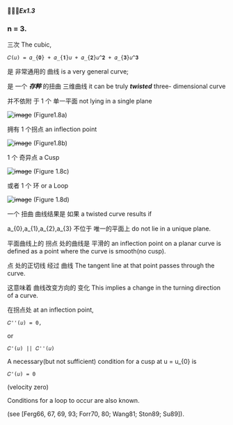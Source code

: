 🚩🚩🚩***Ex1.3***

### n = 3.

三次 The cubic,

```
𝐶(𝑢) = 𝛼_{𝟎} + 𝛼_{𝟏}𝑢 + 𝛼_{𝟐}𝑢^𝟐 + 𝛼_{𝟑}𝑢^𝟑
```

是 非常通用的 曲线 is a very general curve;

是 一个 ***存粹*** 的扭曲 三维曲线 it can be truly ***twisted*** three- dimensional curve

并不依附 于 1 个 单一平面 not lying in a single plane

~~![image](https://github.com/ChenxingWang93/ComputationalGeometry/assets/31954987/028f6e30-22d7-4812-8021-ebffd2de6746)~~
(Figure1.8a)

拥有 1 个拐点 an inflection point

~~![image](https://github.com/ChenxingWang93/ComputationalGeometry/assets/31954987/e1739063-477f-41ba-9d8d-9903c6c2d03c)~~
(Figure1.8b)

1 个 奇异点 a Cusp

~~![image](https://github.com/ChenxingWang93/ComputationalGeometry/assets/31954987/7bdc1487-8668-4cd8-9a35-8b5ad401e2f2)~~
(Figure 1.8c)

或者 1 个 环 or a Loop

~~![image](https://github.com/ChenxingWang93/ComputationalGeometry/assets/31954987/59fbf11f-a732-4049-bb11-52c3e2bd65be)~~
(Figure 1.8d)

一个 扭曲 曲线结果是 如果 a twisted curve results if

a_{0},a_{1},a_{2},a_{3} 不位于 唯一的平面上 do not lie in a unique plane.

平面曲线上的 拐点 处的曲线是 平滑的 an inflection point on a planar curve is defined as a point where the curve is smooth(no cusp).

点 处的正切线 经过 曲线 The tangent line at that point passes through the curve.

这意味着 曲线改变方向的 变化 This implies a change in the turning direction of a curve.

在拐点处 at an inflection point,

```
𝐶''(𝑢) = 0,
```

or

```
𝐶'(𝑢) || 𝐶''(𝑢)
```

A necessary(but not sufficient) condition for a cusp at u = u_{0} is

```
𝐶'(𝑢) = 0
```
(velocity zero)

Conditions for a loop to occur are also known.

(see [Ferg66, 67, 69, 93; Forr70, 80; Wang81; Ston89; Su89]).

